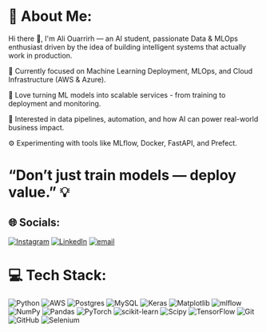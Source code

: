# 💫 About Me:
Hi there 👋, I'm Ali Ouarrirh — an AI student,  passionate Data & MLOps enthusiast driven by the idea of building intelligent systems that actually work in production.

 🎯 Currently focused on Machine Learning Deployment, MLOps, and Cloud Infrastructure (AWS & Azure).
 
 🧠 Love turning ML models into scalable services - from training to deployment and monitoring.
 
 🧩 Interested in data pipelines, automation, and how AI can power real-world business impact.
 
 ⚙️ Experimenting with tools like MLflow, Docker, FastAPI, and Prefect.

 # “Don’t just train models — deploy value.” 💡


## 🌐 Socials:
[![Instagram](https://img.shields.io/badge/Instagram-%23E4405F.svg?logo=Instagram&logoColor=white)](https://instagram.com/aliouarrirh) [![LinkedIn](https://img.shields.io/badge/LinkedIn-%230077B5.svg?logo=linkedin&logoColor=white)](https://www.linkedin.com/in/ali-ouarrirh-260168266/?originalSubdomain=ma) [![email](https://img.shields.io/badge/Email-D14836?logo=gmail&logoColor=white)](mailto:aouarrirh) 

# 💻 Tech Stack:
![Python](https://img.shields.io/badge/python-3670A0?style=for-the-badge&logo=python&logoColor=ffdd54) ![AWS](https://img.shields.io/badge/AWS-%23FF9900.svg?style=for-the-badge&logo=amazon-aws&logoColor=white) ![Postgres](https://img.shields.io/badge/postgres-%23316192.svg?style=for-the-badge&logo=postgresql&logoColor=white) ![MySQL](https://img.shields.io/badge/mysql-4479A1.svg?style=for-the-badge&logo=mysql&logoColor=white) ![Keras](https://img.shields.io/badge/Keras-%23D00000.svg?style=for-the-badge&logo=Keras&logoColor=white) ![Matplotlib](https://img.shields.io/badge/Matplotlib-%23ffffff.svg?style=for-the-badge&logo=Matplotlib&logoColor=black) ![mlflow](https://img.shields.io/badge/mlflow-%23d9ead3.svg?style=for-the-badge&logo=numpy&logoColor=blue) ![NumPy](https://img.shields.io/badge/numpy-%23013243.svg?style=for-the-badge&logo=numpy&logoColor=white) ![Pandas](https://img.shields.io/badge/pandas-%23150458.svg?style=for-the-badge&logo=pandas&logoColor=white) ![PyTorch](https://img.shields.io/badge/PyTorch-%23EE4C2C.svg?style=for-the-badge&logo=PyTorch&logoColor=white) ![scikit-learn](https://img.shields.io/badge/scikit--learn-%23F7931E.svg?style=for-the-badge&logo=scikit-learn&logoColor=white) ![Scipy](https://img.shields.io/badge/SciPy-%230C55A5.svg?style=for-the-badge&logo=scipy&logoColor=%white) ![TensorFlow](https://img.shields.io/badge/TensorFlow-%23FF6F00.svg?style=for-the-badge&logo=TensorFlow&logoColor=white) ![Git](https://img.shields.io/badge/git-%23F05033.svg?style=for-the-badge&logo=git&logoColor=white) ![GitHub](https://img.shields.io/badge/github-%23121011.svg?style=for-the-badge&logo=github&logoColor=white) ![Selenium](https://img.shields.io/badge/-selenium-%43B02A?style=for-the-badge&logo=selenium&logoColor=white)
